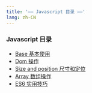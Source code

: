 ```yaml
---
title: '—— Javascript 目录 ——'
lang: zh-CN
---
```

<!-- ---
layout: AboutLayout
--- -->

### Javascript 目录

- [Base 基本使用](./base.md)
- [Dom 操作](./dom.md)
- [Size and position 尺寸和定位](./size&Position.md)
- [Array 数组操作](./array.md)
- [ES6 实用技巧](./es6.md)
